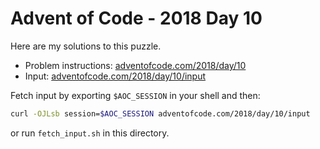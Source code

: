 # Advent of Code - 2018 Day 10
Here are my solutions to this puzzle.

* Problem instructions: [adventofcode.com/2018/day/10](https://adventofcode.com/2018/day/10)
* Input: [adventofcode.com/2018/day/10/input](https://adventofcode.com/2018/day/10/input)

Fetch input by exporting `$AOC_SESSION` in your shell and then:
```bash
curl -OJLsb session=$AOC_SESSION adventofcode.com/2018/day/10/input
```

or run `fetch_input.sh` in this directory.
